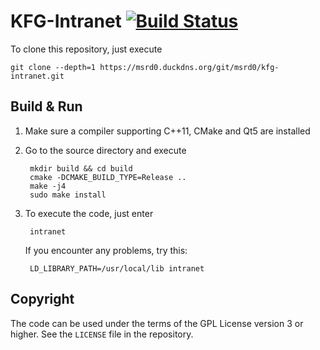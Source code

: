 # KFG-Intranet [![Build Status](https://travis-ci.com/msrd0/KFG-Intranet.svg?token=fqEVUjqYjQFvWLurRvUX)](https://travis-ci.com/msrd0/KFG-Intranet)

To clone this repository, just execute

    git clone --depth=1 https://msrd0.duckdns.org/git/msrd0/kfg-intranet.git

## Build & Run

1. Make sure a compiler supporting C++11, CMake and Qt5 are installed
2. Go to the source directory and execute
    
        mkdir build && cd build
        cmake -DCMAKE_BUILD_TYPE=Release ..
        make -j4
        sudo make install

3. To execute the code, just enter

        intranet
    
    If you encounter any problems, try this:
    
        LD_LIBRARY_PATH=/usr/local/lib intranet

## Copyright

The code can be used under the terms of the GPL License version 3 or higher. See the `LICENSE` file in the repository.
